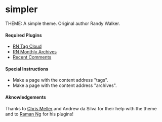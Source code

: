 simpler
=======

THEME: A simple theme. Original author Randy Walker.

<h4>Required Plugins</h4>
<ul>
<li><a href="http://blog.tinyau.net/archives/2007/08/30/habari-rn-tag-cloud-plugin">RN Tag Cloud</a></li>
<li><a href="http://blog.tinyau.net/archives/2007/09/22/habari-rn-monthly-archives-plugin">RN Monthly Archives</a></li>
<li><a href="http://habariproject.org/dist/plugins/recentcomments/">Recent Comments</a></li>
</ul>
<h4>Special Instructions</h4>
<ul><li>Make a page with the content address "tags".</li><li>Make a page with the content address "archives".</li></ul>
<h4>Aknowledgements</h4>
Thanks to <a href="http://chrismeller.com">Chris Meller</a> and Andrew da Silva for their help with the theme and to <a href="http://blog.tinyau.net">Raman Ng</a> for his plugins!
